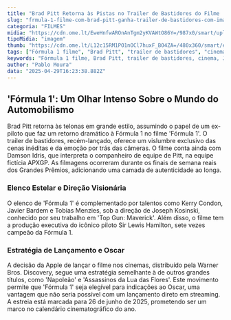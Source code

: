 ```yaml
---
title: "Brad Pitt Retorna às Pistas no Trailer de Bastidores do Filme 'Fórmula 1'"
slug: "frmula-1-filme-com-brad-pitt-ganha-trailer-de-bastidores-com-imagens-inditas"
categoria: "FILMES"
midia: "https://cdn.ome.lt/EweHnfwAROnAnTgm2yKVAWtO86Y=/987x0/smart/uploads/conteudo/fotos/OMELETE_CAPA_-_2025-04-29T131207.561.png"
tipoMidia: "imagem"
thumb: "https://cdn.ome.lt/L12c15RM1PO1nOCl7huxF_BO4ZA=/480x360/smart/extras/conteudos/omelete_THUMB_-_2025-04-29T131150.720.png"
tags: ["Fórmula 1 filme", "Brad Pitt", "trailer de bastidores", "cinema", "Joseph Kosinski", "Lewis Hamilton", "Warner Bros. Discovery", "Oscar"]
keywords: "Fórmula 1 filme, Brad Pitt, trailer de bastidores, cinema, Joseph Kosinski, Lewis Hamilton, Warner Bros. Discovery, Oscar"
author: "Pablo Moura"
data: "2025-04-29T16:23:38.882Z"
---
```


## 'Fórmula 1': Um Olhar Intenso Sobre o Mundo do Automobilismo

<blockquote class="twitter-tweet"><a href="https://twitter.com/user/status/1917247506414526534"></a></blockquote>

Brad Pitt retorna às telonas em grande estilo, assumindo o papel de um ex-piloto que faz um retorno dramático à Fórmula 1 no filme 'Fórmula 1'. O trailer de bastidores, recém-lançado, oferece um vislumbre exclusivo das cenas inéditas e da emoção por trás das câmeras. O filme conta ainda com Damson Idris, que interpreta o companheiro de equipe de Pitt, na equipe fictícia APXGP. As filmagens ocorreram durante os finais de semana reais dos Grandes Prêmios, adicionando uma camada de autenticidade ao longa.

### Elenco Estelar e Direção Visionária

O elenco de 'Fórmula 1' é complementado por talentos como Kerry Condon, Javier Bardem e Tobias Menzies, sob a direção de Joseph Kosinski, conhecido por seu trabalho em 'Top Gun: Maverick'. Além disso, o filme tem a produção executiva do icônico piloto Sir Lewis Hamilton, sete vezes campeão da Fórmula 1.

### Estratégia de Lançamento e Oscar

A decisão da Apple de lançar o filme nos cinemas, distribuído pela Warner Bros. Discovery, segue uma estratégia semelhante à de outros grandes títulos, como 'Napoleão' e 'Assassinos da Lua das Flores'. Este movimento permite que 'Fórmula 1' seja elegível para indicações ao Oscar, uma vantagem que não seria possível com um lançamento direto em streaming. A estreia está marcada para 26 de junho de 2025, prometendo ser um marco no calendário cinematográfico do ano.
